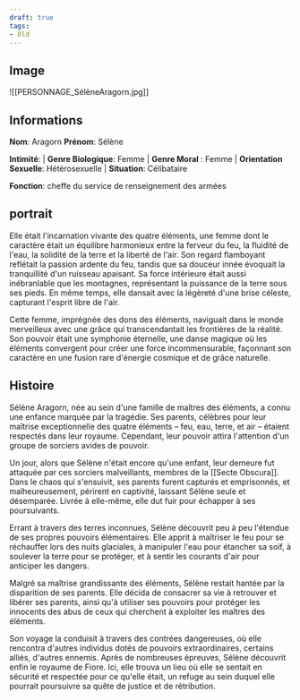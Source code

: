 ```yaml
---
draft: true
tags:
- Old
---
```


## Image
![[PERSONNAGE_SélèneAragorn.jpg]]

## Informations
**Nom**: Aragorn
**Prénom**: Sélène

**Intimité**:
| **Genre Biologique**: Femme
| **Genre Moral** : Femme
| **Orientation Sexuelle**: Hétérosexuelle
| **Situation**: Célibataire

**Fonction**: cheffe du service de renseignement des armées

## portrait
Elle était l'incarnation vivante des quatre éléments, une femme dont le caractère était un équilibre harmonieux entre la ferveur du feu, la fluidité de l'eau, la solidité de la terre et la liberté de l'air. Son regard flamboyant reflétait la passion ardente du feu, tandis que sa douceur innée évoquait la tranquillité d'un ruisseau apaisant. Sa force intérieure était aussi inébranlable que les montagnes, représentant la puissance de la terre sous ses pieds. En même temps, elle dansait avec la légèreté d'une brise céleste, capturant l'esprit libre de l'air. 

Cette femme, imprégnée des dons des éléments, naviguait dans le monde merveilleux avec une grâce qui transcendantait les frontières de la réalité. Son pouvoir était une symphonie éternelle, une danse magique où les éléments convergent pour créer une force incommensurable, façonnant son caractère en une fusion rare d'énergie cosmique et de grâce naturelle.

## Histoire
Sélène Aragorn, née au sein d'une famille de maîtres des éléments, a connu une enfance marquée par la tragédie. Ses parents, célèbres pour leur maîtrise exceptionnelle des quatre éléments – feu, eau, terre, et air – étaient respectés dans leur royaume. Cependant, leur pouvoir attira l'attention d'un groupe de sorciers avides de pouvoir.

Un jour, alors que Sélène n'était encore qu'une enfant, leur demeure fut attaquée par ces sorciers malveillants, membres de la [[Secte Obscura]]. Dans le chaos qui s'ensuivit, ses parents furent capturés et emprisonnés, et malheureusement, périrent en captivité, laissant Sélène seule et désemparée. Livrée à elle-même, elle dut fuir pour échapper à ses poursuivants.

Errant à travers des terres inconnues, Sélène découvrit peu à peu l'étendue de ses propres pouvoirs élémentaires. Elle apprit à maîtriser le feu pour se réchauffer lors des nuits glaciales, à manipuler l'eau pour étancher sa soif, à soulever la terre pour se protéger, et à sentir les courants d'air pour anticiper les dangers.

Malgré sa maîtrise grandissante des éléments, Sélène restait hantée par la disparition de ses parents. Elle décida de consacrer sa vie à retrouver et libérer ses parents, ainsi qu'à utiliser ses pouvoirs pour protéger les innocents des abus de ceux qui cherchent à exploiter les maîtres des éléments.

Son voyage la conduisit à travers des contrées dangereuses, où elle rencontra d'autres individus dotés de pouvoirs extraordinaires, certains alliés, d'autres ennemis. Après de nombreuses épreuves, Sélène découvrit enfin le royaume de Fiore. Ici, elle trouva un lieu où elle se sentait en sécurité et respectée pour ce qu'elle était, un refuge au sein duquel elle pourrait poursuivre sa quête de justice et de rétribution.
